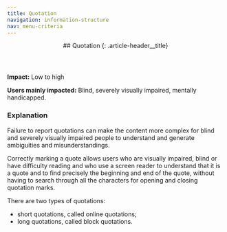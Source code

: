 ```yaml
---
title: Quotation
navigation: information-structure
nav: menu-criteria
---
```


<header>
## Quotation
{: .article-header__title}
</header>

**Impact:** Low to high

**Users mainly impacted:** Blind, severely visually impaired, mentally handicapped.

### Explanation

Failure to report quotations can make the content more complex for blind and severely visually impaired people to understand and generate ambiguities and misunderstandings.

Correctly marking a quote allows users who are visually impaired, blind or have difficulty reading and who use a screen reader to understand that it is a quote and to find precisely the beginning and end of the quote, without having to search through all the characters for opening and closing quotation marks.

There are two types of quotations:

* short quotations, called online quotations;
* long quotations, called block quotations.
